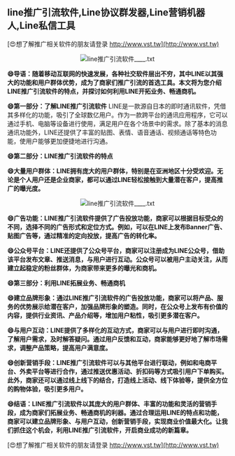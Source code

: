 ## **line推广引流软件,Line协议群发器,Line营销机器人,Line私信工具**

[😍想了解推广相关软件的朋友请登录 http://www.vst.tw](http://www.vst.tw)

 <center><img src="https://vst.tw/MP4/tuiguang/png/1.png" alt="line推广引流软件____.txt"></center>

**😄导语：随着移动互联网的快速发展，各种社交软件层出不穷，其中LINE以其强大的功能和用户群体优势，成为了商家们推广引流的首选工具。本文将为您介绍LINE推广引流软件的特点，并探讨如何利用LINE开拓业务、畅通商机。**

**😄第一部分：了解LINE推广引流软件**
LINE是一款源自日本的即时通讯软件，凭借其多样化的功能，吸引了全球数亿用户。作为一款跨平台的通讯应用程序，它可以通过手机、电脑等设备进行使用，满足用户在各个场景中的需求。除了基本的消息通讯功能外，LINE还提供了丰富的贴图、表情、语音通话、视频通话等特色功能，使用户能够更加便捷地进行沟通。

**😄第二部分：LINE推广引流软件的特点**

**😄大量用户群体：LINE拥有庞大的用户群体，特别是在亚洲地区十分受欢迎。无论是个人用户还是企业商家，都可以通过LINE轻松接触到大量潜在客户，提高推广的曝光度。**

 <center><img src="https://vst.tw/MP4/tuiguang/png/0.png" alt="line推广引流软件____.txt"></center>

**😄广告功能：LINE推广引流软件提供了广告投放功能，商家可以根据目标受众的不同，选择不同的广告形式和定位方式。例如，可以在LINE上发布Banner广告、贴图广告等，通过精准的定向投放，提高广告的转化率。**

**😄公众号平台：LINE还提供了公众号平台，商家可以注册成为LINE公众号，借助该平台发布文章、推送消息，与用户进行互动。公众号可以被用户主动关注，从而建立起稳定的粉丝群体，为商家带来更多的曝光和商机。**

**😄第三部分：利用LINE拓展业务、畅通商机**

**😄建立品牌形象：通过LINE推广引流软件的广告投放功能，商家可以将产品、服务的优势展示给潜在客户，加强品牌形象的塑造。同时，在公众号上发布有价值的内容，提供行业资讯、产品介绍等，增加用户粘性，吸引更多潜在客户。**

**😄与用户互动：LINE提供了多样化的互动方式，商家可以与用户进行即时沟通，了解用户需求，及时解答疑问。通过用户反馈和互动，商家能够更好地了解市场需求，调整产品策略，提高用户满意度。**

**😄创新营销手段：LINE推广引流软件可以与其他平台进行联动，例如和电商平台、外卖平台等进行合作，通过推送优惠活动、折扣码等方式吸引用户下单购买。此外，商家还可以通过线上线下的结合，打造线上活动、线下体验等，提供全方位的购物体验，吸引更多用户。**

**😄结语：LINE推广引流软件以其庞大的用户群体、丰富的功能和灵活的营销手段，成为商家们拓展业务、畅通商机的利器。通过合理运用LINE的特点和功能，商家可以建立品牌形象、与用户互动，创新营销手段，实现商业价值最大化。让我们抓住这个机会，利用LINE推广引流软件，开启商业成功的新篇章。**

[😍想了解推广相关软件的朋友请登录 http://www.vst.tw](http://www.vst.tw)



